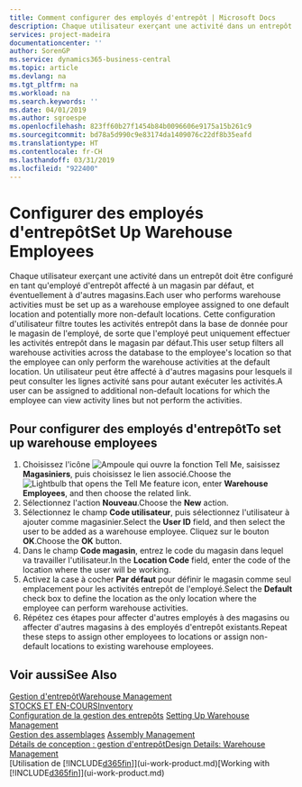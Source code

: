 ```yaml
---
title: Comment configurer des employés d'entrepôt | Microsoft Docs
description: Chaque utilisateur exerçant une activité dans un entrepôt doit être configuré en tant qu'employé d'entrepôt affecté à un magasin par défaut, et éventuellement à d'autres magasins.
services: project-madeira
documentationcenter: ''
author: SorenGP
ms.service: dynamics365-business-central
ms.topic: article
ms.devlang: na
ms.tgt_pltfrm: na
ms.workload: na
ms.search.keywords: ''
ms.date: 04/01/2019
ms.author: sgroespe
ms.openlocfilehash: 823ff60b27f1454b84b0096606e9175a15b261c9
ms.sourcegitcommit: bd78a5d990c9e83174da1409076c22df8b35eafd
ms.translationtype: HT
ms.contentlocale: fr-CH
ms.lasthandoff: 03/31/2019
ms.locfileid: "922400"
---
```

# <a name="set-up-warehouse-employees"></a><span data-ttu-id="b8246-103">Configurer des employés d'entrepôt</span><span class="sxs-lookup"><span data-stu-id="b8246-103">Set Up Warehouse Employees</span></span>
<span data-ttu-id="b8246-104">Chaque utilisateur exerçant une activité dans un entrepôt doit être configuré en tant qu'employé d'entrepôt affecté à un magasin par défaut, et éventuellement à d'autres magasins.</span><span class="sxs-lookup"><span data-stu-id="b8246-104">Each user who performs warehouse activities must be set up as a warehouse employee assigned to one default location and potentially more non-default locations.</span></span> <span data-ttu-id="b8246-105">Cette configuration d'utilisateur filtre toutes les activités entrepôt dans la base de donnée pour le magasin de l'employé, de sorte que l'employé peut uniquement effectuer les activités entrepôt dans le magasin par défaut.</span><span class="sxs-lookup"><span data-stu-id="b8246-105">This user setup filters all warehouse activities across the database to the employee's location so that the employee can only perform the warehouse activities at the default location.</span></span> <span data-ttu-id="b8246-106">Un utilisateur peut être affecté à d'autres magasins pour lesquels il peut consulter les lignes activité sans pour autant exécuter les activités.</span><span class="sxs-lookup"><span data-stu-id="b8246-106">A user can be assigned to additional non-default locations for which the employee can view activity lines but not perform the activities.</span></span>

## <a name="to-set-up-warehouse-employees"></a><span data-ttu-id="b8246-107">Pour configurer des employés d'entrepôt</span><span class="sxs-lookup"><span data-stu-id="b8246-107">To set up warehouse employees</span></span>  
1.  <span data-ttu-id="b8246-108">Choisissez l'icône ![Ampoule qui ouvre la fonction Tell Me](media/ui-search/search_small.png "Dites-moi ce que vous voulez faire"), saisissez **Magasiniers**, puis choisissez le lien associé.</span><span class="sxs-lookup"><span data-stu-id="b8246-108">Choose the ![Lightbulb that opens the Tell Me feature](media/ui-search/search_small.png "Tell me what you want to do") icon, enter **Warehouse Employees**, and then choose the related link.</span></span>  
2. <span data-ttu-id="b8246-109">Sélectionnez l'action **Nouveau**.</span><span class="sxs-lookup"><span data-stu-id="b8246-109">Choose the **New** action.</span></span>  
3. <span data-ttu-id="b8246-110">Sélectionnez le champ **Code utilisateur**, puis sélectionnez l'utilisateur à ajouter comme magasinier.</span><span class="sxs-lookup"><span data-stu-id="b8246-110">Select the **User ID** field, and then select the user to be added as a warehouse employee.</span></span> <span data-ttu-id="b8246-111">Cliquez sur le bouton **OK**.</span><span class="sxs-lookup"><span data-stu-id="b8246-111">Choose the **OK** button.</span></span>  
6.  <span data-ttu-id="b8246-112">Dans le champ **Code magasin**, entrez le code du magasin dans lequel va travailler l'utilisateur.</span><span class="sxs-lookup"><span data-stu-id="b8246-112">In the **Location Code** field, enter the code of the location where the user will be working.</span></span>  
7.  <span data-ttu-id="b8246-113">Activez la case à cocher **Par défaut** pour définir le magasin comme seul emplacement pour les activités entrepôt de l'employé.</span><span class="sxs-lookup"><span data-stu-id="b8246-113">Select the **Default** check box to define the location as the only location where the employee can perform warehouse activities.</span></span>  
8.  <span data-ttu-id="b8246-114">Répétez ces étapes pour affecter d'autres employés à des magasins ou affecter d'autres magasins à des employés d'entrepôt existants.</span><span class="sxs-lookup"><span data-stu-id="b8246-114">Repeat these steps to assign other employees to locations or assign non-default locations to existing warehouse employees.</span></span>  

## <a name="see-also"></a><span data-ttu-id="b8246-115">Voir aussi</span><span class="sxs-lookup"><span data-stu-id="b8246-115">See Also</span></span>  
[<span data-ttu-id="b8246-116">Gestion d'entrepôt</span><span class="sxs-lookup"><span data-stu-id="b8246-116">Warehouse Management</span></span>](warehouse-manage-warehouse.md)  
[<span data-ttu-id="b8246-117">STOCKS ET EN-COURS</span><span class="sxs-lookup"><span data-stu-id="b8246-117">Inventory</span></span>](inventory-manage-inventory.md)  
<span data-ttu-id="b8246-118">[Configuration de la gestion des entrepôts](warehouse-setup-warehouse.md)   </span><span class="sxs-lookup"><span data-stu-id="b8246-118">[Setting Up Warehouse Management](warehouse-setup-warehouse.md)   </span></span>  
<span data-ttu-id="b8246-119">[Gestion des assemblages](assembly-assemble-items.md)  </span><span class="sxs-lookup"><span data-stu-id="b8246-119">[Assembly Management](assembly-assemble-items.md)  </span></span>  
[<span data-ttu-id="b8246-120">Détails de conception : gestion d'entrepôt</span><span class="sxs-lookup"><span data-stu-id="b8246-120">Design Details: Warehouse Management</span></span>](design-details-warehouse-management.md)  
<span data-ttu-id="b8246-121">[Utilisation de [!INCLUDE[d365fin](includes/d365fin_md.md)]](ui-work-product.md)</span><span class="sxs-lookup"><span data-stu-id="b8246-121">[Working with [!INCLUDE[d365fin](includes/d365fin_md.md)]](ui-work-product.md)</span></span>  
